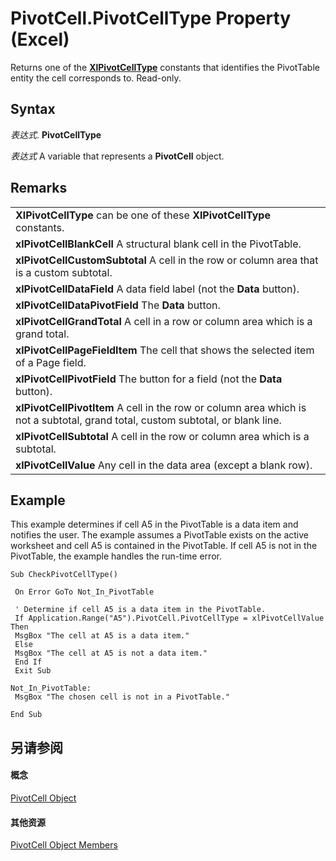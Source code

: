 
# PivotCell.PivotCellType Property (Excel)

Returns one of the  **[XlPivotCellType](388b92b8-4ca2-47c2-3cdb-662efbd6d63d.md)** constants that identifies the PivotTable entity the cell corresponds to. Read-only.


## Syntax

 _表达式_. **PivotCellType**

 _表达式_ A variable that represents a **PivotCell** object.


## Remarks




||
|:-----|
|**XlPivotCellType** can be one of these **XlPivotCellType** constants.|
|**xlPivotCellBlankCell** A structural blank cell in the PivotTable.|
|**xlPivotCellCustomSubtotal** A cell in the row or column area that is a custom subtotal.|
|**xlPivotCellDataField** A data field label (not the **Data** button).|
|**xlPivotCellDataPivotField** The **Data** button.|
|**xlPivotCellGrandTotal** A cell in a row or column area which is a grand total.|
|**xlPivotCellPageFieldItem** The cell that shows the selected item of a Page field.|
|**xlPivotCellPivotField** The button for a field (not the **Data** button).|
|**xlPivotCellPivotItem** A cell in the row or column area which is not a subtotal, grand total, custom subtotal, or blank line.|
|**xlPivotCellSubtotal** A cell in the row or column area which is a subtotal.|
|**xlPivotCellValue** Any cell in the data area (except a blank row).|

## Example

This example determines if cell A5 in the PivotTable is a data item and notifies the user. The example assumes a PivotTable exists on the active worksheet and cell A5 is contained in the PivotTable. If cell A5 is not in the PivotTable, the example handles the run-time error.


```
Sub CheckPivotCellType() 
 
 On Error GoTo Not_In_PivotTable 
 
 ' Determine if cell A5 is a data item in the PivotTable. 
 If Application.Range("A5").PivotCell.PivotCellType = xlPivotCellValue Then 
 MsgBox "The cell at A5 is a data item." 
 Else 
 MsgBox "The cell at A5 is not a data item." 
 End If 
 Exit Sub 
 
Not_In_PivotTable: 
 MsgBox "The chosen cell is not in a PivotTable." 
 
End Sub
```


## 另请参阅


#### 概念


[PivotCell Object](76b8a2dc-90ee-7475-d327-d27cb1e92703.md)
#### 其他资源


[PivotCell Object Members](http://msdn.microsoft.com/library/e486cd5d-3f31-29d4-b811-24fc0aed6803%28Office.15%29.aspx)